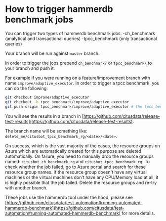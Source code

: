 
# How to trigger hammerdb benchmark jobs

You can trigger two types of hammerdb benchmark jobs:
-ch_benchmark (analytical and transactional queries)
-tpcc_benchmark (only transactional queries)

Your branch will be run against `master` branch.

In order to trigger the jobs prepend `ch_benchmark/` or `tpcc_benchmark/` to your branch and push it.

For example if you were running on a feature/improvement branch with name `improve/adaptive_executor`. In order to trigger a tpcc benchmark, you can do the following:

```bash
git checkout improve/adaptive_executor
git checkout -b tpcc_benchmark/improve/adaptive_executor
git push origin tpcc_benchmark/improve/adaptive_executor # the tpcc benchmark job will be triggered.
```

You will see the results in a branch in [https://github.com/citusdata/release-test-results](https://github.com/citusdata/release-test-results).

The branch name will be something like: `delete_me/citusbot_tpcc_benchmark_rg/<date>/<date>`.

On success, which is the vast majority of the cases, the resource groups on Azure which are automatically created for this purpose are deleted automatically. On failure, you need to manually drop the resource groups named: `citusbot_ch_benchmark_rg` and `citusbot_tpcc_benchmark_rg`. To check whether the job failed, go to Azure portal and search for these resource group names. If the resource group doesn't have any virtual machines or the virtual machines don't have any CPU/Memory load at all, it is highly possible that the job failed. Delete the resource groups and re-try with another branch.

These jobs use the hammerdb tool under the hood, please see [https://github.com/citusdata/test-automation#running-automated-hammerdb-benchmark](https://github.com/citusdata/test-automation#running-automated-hammerdb-benchmark) for more details.
